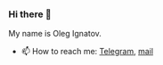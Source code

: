 ### Hi there 👋
My name is Oleg Ignatov.

- 📫 How to reach me: [Telegram](https://t.me/plaxeen), [mail](mailto:plaxoleg@gmail.com)

<!--
**plaxeen/plaxeen** is a ✨ _special_ ✨ repository because its `README.md` (this file) appears on your GitHub profile.

Here are some ideas to get you started:

- 🔭 I’m currently working on ...
- 🌱 I’m currently learning ...
- 👯 I’m looking to collaborate on ...
- 🤔 I’m looking for help with ...
- 💬 Ask me about ...
- 📫 How to reach me: ...
- 😄 Pronouns: ...
- ⚡ Fun fact: ...
-->

